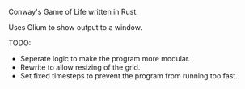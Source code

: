Conway's Game of Life written in Rust.

Uses Glium to show output to a window.

TODO:
 * Seperate logic to make the program more modular.
 * Rewrite to allow resizing of the grid.
 * Set fixed timesteps to prevent the program from running too fast.